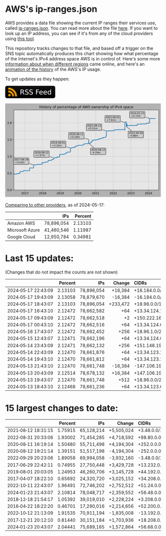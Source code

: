 # AWS's ip-ranges.json

AWS provides a data file showing the current IP ranges their
services use, called [ip-ranges.json](https://ip-ranges.amazonaws.com/ip-ranges.json).
You can read more about the file [here](https://docs.aws.amazon.com/general/latest/gr/aws-ip-ranges.html).
If you want to look up an IP address, you can see if it's from any of the cloud providers using [this tool](https://cloud-ips.s3-us-west-2.amazonaws.com/index.html).

This repository tracks changes to that file, and based off a trigger on the SNS 
topic automatically produces this chart showing how what percentage of the 
Internet's IPv4 address space AWS is in control of.  Here's some 
more [information about when different regions](announces.md) came 
online, and here's an [animation of the history](https://youtu.be/Su25yl7eol8) 
of the AWS's IP usage.

To get updates as they happen:

[![RSS Icon](images/rss_badge.svg)](https://raw.githubusercontent.com/seligman/aws-ip-ranges/master/rss.xml)

![History of AWS](history_count.svg)

[Comparing to other providers](https://github.com/seligman/cloud_sizes), as of 2024-05-17:

| | IPs | Percent |
| --- | ---: | ---: |
| Amazon AWS | 78,896,054 | 2.13103 |
| Microsoft Azure | 41,460,546 | 1.11987 |
| Google Cloud | 12,950,784 | 0.34981 |


# Last 15 updates:

(Changes that do not impact the counts are not shown)

| | Percent | IPs | Change | CIDRs |
| :--- | ---: | ---: | ---: | :--- |
| 2024&#8209;05&#8209;17&nbsp;22:43:09 | 2.13103 | 78,896,054 | +16,384 | +16.184.0.0/18 |
| 2024&#8209;05&#8209;17&nbsp;19:43:09 | 2.13058 | 78,879,670 | -16,384 | -16.184.0.0/18 |
| 2024&#8209;05&#8209;17&nbsp;18:43:07 | 2.13103 | 78,896,054 | +233,472 | +18.98.0.0/16,&nbsp;+18.96.128.0/17,&nbsp;+18.97.128.0/17,&nbsp;... |
| 2024&#8209;05&#8209;17&nbsp;16:43:10 | 2.12472 | 78,662,582 | +64 | +13.34.124.128/26 |
| 2024&#8209;05&#8209;17&nbsp;09:43:09 | 2.12472 | 78,662,518 | +2 | +150.222.164.214/31 |
| 2024&#8209;05&#8209;17&nbsp;00:43:10 | 2.12472 | 78,662,516 | +64 | +13.34.124.64/26 |
| 2024&#8209;05&#8209;16&nbsp;17:43:07 | 2.12472 | 78,662,452 | +256 | +18.96.1.0/24 |
| 2024&#8209;05&#8209;15&nbsp;12:43:07 | 2.12471 | 78,662,196 | +64 | +13.34.124.0/26 |
| 2024&#8209;05&#8209;14&nbsp;23:43:09 | 2.12471 | 78,662,132 | +256 | +151.148.19.0/24 |
| 2024&#8209;05&#8209;14&nbsp;22:43:09 | 2.12470 | 78,661,876 | +64 | +13.34.123.192/26 |
| 2024&#8209;05&#8209;14&nbsp;19:43:10 | 2.12470 | 78,661,812 | +64 | +13.34.123.128/26 |
| 2024&#8209;05&#8209;13&nbsp;21:43:10 | 2.12470 | 78,661,748 | -16,384 | -147.106.192.0/18 |
| 2024&#8209;05&#8209;13&nbsp;20:43:09 | 2.12514 | 78,678,132 | +16,384 | +147.106.192.0/18 |
| 2024&#8209;05&#8209;13&nbsp;19:43:07 | 2.12470 | 78,661,748 | +512 | +18.96.0.0/24,&nbsp;+18.96.2.0/24 |
| 2024&#8209;05&#8209;13&nbsp;18:43:10 | 2.12468 | 78,661,236 | +64 | +13.34.123.64/26 |


# 15 largest changes to date:

| | Percent | IPs | Change | CIDRs |
| :--- | ---: | ---: | ---: | :--- |
| 2021&#8209;08&#8209;12&nbsp;18:31:15 | 1.75915 | 65,128,214 | +5,505,024 | +3.48.0.0/12,&nbsp;+35.96.0.0/12,&nbsp;+3.152.0.0/13,&nbsp;... |
| 2022&#8209;08&#8209;31&nbsp;20:33:06 | 1.93002 | 71,454,285 | +4,718,592 | +98.80.0.0/12,&nbsp;+184.32.0.0/12,&nbsp;+13.184.0.0/13,&nbsp;... |
| 2020&#8209;08&#8209;11&nbsp;16:19:14 | 1.50480 | 55,711,498 | +4,194,304 | +252.0.0.0/10 |
| 2020&#8209;08&#8209;12&nbsp;19:21:14 | 1.39151 | 51,517,198 | -4,194,304 | -252.0.0.0/10 |
| 2022&#8209;09&#8209;29&nbsp;20:23:06 | 1.89058 | 69,994,058 | -3,932,160 | -3.48.0.0/12,&nbsp;-35.96.0.0/12,&nbsp;-3.240.0.0/13,&nbsp;... |
| 2017&#8209;06&#8209;29&nbsp;22:42:11 | 0.74955 | 27,750,448 | +3,429,728 | +13.232.0.0/13,&nbsp;+34.240.0.0/13,&nbsp;+35.168.0.0/13,&nbsp;... |
| 2019&#8209;08&#8209;01&nbsp;20:03:05 | 1.24953 | 46,260,706 | +3,145,728 | +44.192.0.0/10,&nbsp;-3.192.0.0/12 |
| 2017&#8209;04&#8209;07&nbsp;18:22:10 | 0.65692 | 24,320,720 | +3,025,152 | +34.208.0.0/12,&nbsp;+34.224.0.0/12,&nbsp;+13.58.0.0/15,&nbsp;... |
| 2022&#8209;10&#8209;11&nbsp;22:43:07 | 1.96491 | 72,746,202 | +2,752,512 | +51.24.0.0/13,&nbsp;+57.104.0.0/13,&nbsp;+51.20.0.0/14,&nbsp;... |
| 2024&#8209;01&#8209;23&nbsp;21:43:07 | 2.10814 | 78,048,717 | +2,359,552 | +56.48.0.0/13,&nbsp;+16.28.0.0/14,&nbsp;+16.64.0.0/14,&nbsp;... |
| 2018&#8209;12&#8209;18&nbsp;21:54:17 | 1.05392 | 39,019,010 | +2,228,224 | +3.208.0.0/12,&nbsp;+3.224.0.0/12,&nbsp;+13.48.0.0/15 |
| 2016&#8209;04&#8209;22&nbsp;18:22:20 | 0.46701 | 17,290,016 | +2,214,656 | +52.200.0.0/13,&nbsp;+52.208.0.0/13,&nbsp;+52.36.0.0/14,&nbsp;... |
| 2022&#8209;10&#8209;12&nbsp;21:13:09 | 1.91535 | 70,911,194 | -1,835,008 | -13.192.0.0/13,&nbsp;-16.28.0.0/14,&nbsp;-40.172.0.0/14,&nbsp;... |
| 2017&#8209;12&#8209;21&nbsp;20:12:10 | 0.81440 | 30,151,184 | +1,703,936 | +18.208.0.0/13,&nbsp;+18.204.0.0/14,&nbsp;+18.224.0.0/14,&nbsp;... |
| 2024&#8209;01&#8209;23&nbsp;20:43:07 | 2.04441 | 75,689,165 | +1,572,864 | +56.68.0.0/14,&nbsp;+56.128.0.0/14,&nbsp;+56.136.0.0/14,&nbsp;... |
